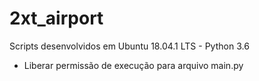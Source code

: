 # 2xt_airport

Scripts desenvolvidos em Ubuntu 18.04.1 LTS - Python 3.6

- Liberar permissão de execução para arquivo main.py
